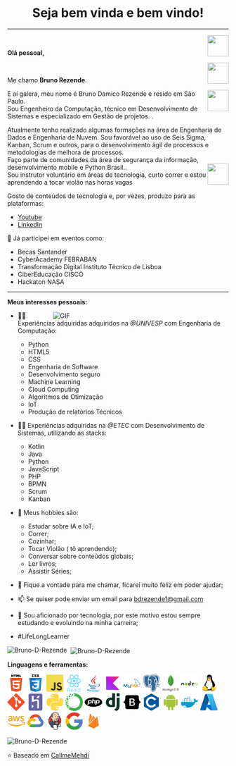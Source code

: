 <h1 align="center"> Seja bem vinda e bem vindo! </h1>
<hr />
<a href="https://github.com/brezende1" target="_blank">
  <img align="right" src="https://cdn.iconscout.com/icon/free/png-256/github-108-438008.png" width="48px" height="48px">
</a><br />
<p align="left" > 
  <b>Olá pessoal,</b>
</p>
<a href="https://www.instagram.com/bdrezende1/" target="_blank">
  <img align="right" src="https://cdn.icon-icons.com/icons2/1211/PNG/512/1491579602-yumminkysocialmedia36_83067.png" width="48px" height="48px">
</a><br />
<p align="left" >
Me chamo <b> Bruno Rezende</b>.
</p>
<a href="https://www.youtube.com/@bdrezende1" target="_blank">
  <img align="right" src="https://i.ibb.co/kSWhXVq/youtube.png" width="48px" height="48px">
</a>
<p align="left" >
E aí galera, meu nome é Bruno Damico Rezende e resido em São Paulo.<br />
Sou Engenheiro da Computação, técnico em Desenvolvimento de Sistemas e especializado em Gestão de projetos. </b>. <br/>
</p>
Atualmente tenho realizado algumas formações na área de Engenharia de Dados e Engenharia de Nuvem.
Sou favorável ao uso de Seis Sigma, Kanban, Scrum e outros, para o desenvolvimento ágil de processos e metodologias de melhora de processos.
<br/>
Faço parte de comunidades da área de segurança da informação, desenvolvimento mobile e Python Brasil..
<a href="https://www.linkedin.com/in/bdrezende1/" target="_blank">
  <img align="right" src="https://i.ibb.co/Kx2GSrT/linkedin.png" width="48px" height="48px">
</a>
<br>
Sou instrutor voluntário em áreas de tecnologia, curto correr e estou aprendendo a tocar violão nas horas vagas
<p align="left" >
Gosto de conteúdos de tecnologia e, por vezes, produzo para as plataformas:
</p>
<p align="left" >
<ul>
  <li><a href="https://www.youtube.com/@bdrezende1"> Youtube </a></li>
  <li><a href="https://www.linkedin.com/in/bdrezende1/">LinkedIn </a></li>
</ul>
</p>
<p align="left" >
🚀 Já participei em eventos como:
  <ul>
  <li> Becas Santander </li>
  <li> CyberAcademy FEBRABAN </li>
  <li> Transformação Digital Instituto Técnico de Lisboa </li>
  <li> CiberEducação CISCO </li>
  <li> Hackaton NASA </li>
  </ul>
</p>
</p>

<hr />

**Meus interesses pessoais:**

<img align="right" alt="GIF" src="https://a.imagem.app/bTGGxe.png" width="400px" />

- 👩‍💻 Experiências adquiridas adquiridos na *@UNIVESP* com Engenharia de Computação:
  - Python
  - HTML5
  - CSS
  - Engenharia de Software
  - Desenvolvimento seguro
  - Machine Learning
  - Cloud Computing
  - Algoritmos de Otimização
  - IoT
  - Produção de relatórios Técnicos  
  
  
- 👩‍💻 Experiências adquiridas na *@ETEC* com Desenvolvimento de Sistemas, utilizando as stacks:
  - Kotlin
  - Java
  - Python
  - JavaScript
  - PHP
  - BPMN
  - Scrum
  - Kanban
    
  
- 👾 Meus hobbies são: 
  - Estudar sobre IA e IoT;
  - Correr;
  - Cozinhar; 
  - Tocar Violão ( tô aprendendo); 
  - Conversar sobre conteúdos globais;
  - Ler livros;
  - Assistir Séries;
  
- 💬 Fique a vontade para me chamar, ficarei muito feliz em poder ajudar;
- 📫 Se quiser pode enviar um email para bdrezende1@gmail.com

- 💼 Sou aficionado por tecnologia, por este motivo estou sempre estudando e evoluindo na minha carreira;
- #LifeLongLearner
<p>
  <img align="left" src="https://github-readme-stats.vercel.app/api/top-langs/?username=brezende1&layout=compact&theme=graywhite&title_color=268bd2" alt="Bruno-D-Rezende" />
</p>
<p>&nbsp;
  <img align="center" src="https://github-readme-stats.vercel.app/api?username=brezende1&count_private=true&show_icons=true&theme=graywhite&icon_color=268bd2&title_color=268bd2" alt="Bruno-D-Rezende" />
</p>

**Linguagens e ferramentas:**  

<p align="left">
<img src="https://raw.githubusercontent.com/devicons/devicon/master/icons/html5/html5-original-wordmark.svg" alt="html5" width="40" height="40"/> 
<img src="https://raw.githubusercontent.com/devicons/devicon/master/icons/css3/css3-original-wordmark.svg" alt="css3" width="40" height="40"/> 
<img src="https://raw.githubusercontent.com/devicons/devicon/master/icons/javascript/javascript-original.svg" alt="javascript" width="40" height="40"/> 
<img src="https://raw.githubusercontent.com/devicons/devicon/master/icons/react/react-original-wordmark.svg" alt="react" width="40" height="40"/> 
<img src="https://raw.githubusercontent.com/devicons/devicon/master/icons/java/java-original.svg" alt="java" width="40" height="40" />
<img src="https://raw.githubusercontent.com/devicons/devicon/master/icons/kotlin/kotlin-original.svg" alt="kotlin" width="40" height="40" />
<img src="https://raw.githubusercontent.com/devicons/devicon/master/icons/mysql/mysql-original-wordmark.svg" alt="mysql" width="40" height="40"/> 
<img src="https://raw.githubusercontent.com/devicons/devicon/master/icons/postgresql/postgresql-plain.svg" alt="postgresql" width="40" height="40" />
<img src="https://raw.githubusercontent.com/devicons/devicon/master/icons/mongodb/mongodb-original-wordmark.svg" alt="mongodb" width="40" height="40"/> 
<img src="https://raw.githubusercontent.com/devicons/devicon/master/icons/nodejs/nodejs-original-wordmark.svg" alt="nodejs" width="40" height="40"/> 
<img src="https://raw.githubusercontent.com/devicons/devicon/master/icons/linux/linux-original.svg" alt="linux" width="40" height="40" />
<img src="https://raw.githubusercontent.com/devicons/devicon/master/icons/git/git-original.svg" alt="git" width="40" height="40"/> 
<img src="https://raw.githubusercontent.com/devicons/devicon/master/icons/heroku/heroku-plain.svg" alt="heroku" width="40" height="40" />
<img src="https://raw.githubusercontent.com/devicons/devicon/master/icons/python/python-plain.svg" alt="Python" width="40" height="40" />
<img src="https://raw.githubusercontent.com/devicons/devicon/master/icons/anaconda/anaconda-original.svg" alt="Anaconda" width="40" height="40" />
<img src="https://raw.githubusercontent.com/devicons/devicon/master/icons/php/php-plain.svg" alt="PHP" width="40" height="40" />
<img src="https://raw.githubusercontent.com/devicons/devicon/master/icons/django/django-plain.svg" alt="Django" width="40" height="40" />
<img src="https://raw.githubusercontent.com/devicons/devicon/master/icons/bootstrap/bootstrap-plain.svg" alt="Bootstrap" width="40" height="40" />
<img src="https://raw.githubusercontent.com/devicons/devicon/master/icons/c/c-plain.svg" alt="C" width="40" height="40" />
<img src="https://raw.githubusercontent.com/devicons/devicon/master/icons/android/android-original.svg" alt="Android" width="40" height="40" />
<img src="https://raw.githubusercontent.com/devicons/devicon/master/icons/docker/docker-plain.svg" alt="Docker" width="40" height="40" />
<img src="https://raw.githubusercontent.com/devicons/devicon/master/icons/azure/azure-original.svg" alt="Azure" width="40" height="40" />
<img src="https://raw.githubusercontent.com/devicons/devicon/master/icons/amazonwebservices/amazonwebservices-plain-wordmark.svg" alt="AWS" width="40" height="40" />
<img src="https://raw.githubusercontent.com/devicons/devicon/master/icons/googlecloud/googlecloud-original.svg" alt="Google Cloud" width="40" height="40" />
<img src="https://raw.githubusercontent.com/devicons/devicon/master/icons/jenkins/jenkins-original.svg" alt="jenkins" width="40" height="40" />
<img src="https://raw.githubusercontent.com/devicons/devicon/master/icons/google/google-original.svg" alt="google" width="40" height="40" />
<img src="https://raw.githubusercontent.com/devicons/devicon/master/icons/firebase/firebase-plain.svg" alt="firebase" width="40" height="40" />

</p>


<p align="left"> <img src="https://komarev.com/ghpvc/?username=brezende1" alt="Bruno-D-Rezende" /> </p>

⭐️ Baseado em [CallmeMehdi](https://github.com/CallmeMehdi)

